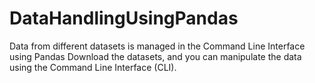# DataHandlingUsingPandas
Data from different datasets is managed in the Command Line Interface using Pandas Download the datasets, and you can manipulate the data using the Command Line Interface (CLI).
